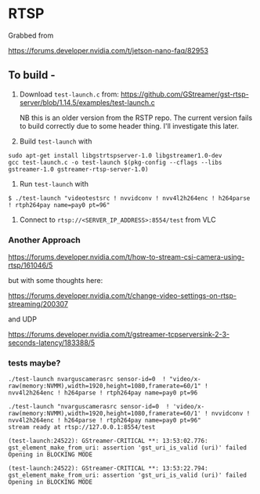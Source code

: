 # RTSP

Grabbed from 

<https://forums.developer.nvidia.com/t/jetson-nano-faq/82953>

## To build -

1. Download `test-launch.c` from: <https://github.com/GStreamer/gst-rtsp-server/blob/1.14.5/examples/test-launch.c>
    
    NB this is an older version from the RSTP repo. The current version fails to build correctly due to some header thing. I'll investigate this later.
1. Build `test-launch` with
```
sudo apt-get install libgstrtspserver-1.0 libgstreamer1.0-dev
gcc test-launch.c -o test-launch $(pkg-config --cflags --libs gstreamer-1.0 gstreamer-rtsp-server-1.0)
```

1. Run `test-launch` with
```
$ ./test-launch "videotestsrc ! nvvidconv ! nvv4l2h264enc ! h264parse ! rtph264pay name=pay0 pt=96"
```

1. Connect to `rtsp://<SERVER_IP_ADDRESS>:8554/test` from VLC


### Another Approach

<https://forums.developer.nvidia.com/t/how-to-stream-csi-camera-using-rtsp/161046/5>

but with some thoughts here:

<https://forums.developer.nvidia.com/t/change-video-settings-on-rtsp-streaming/200307>

and UDP 

<https://forums.developer.nvidia.com/t/gstreamer-tcpserversink-2-3-seconds-latency/183388/5>
### tests maybe?

```
./test-launch nvarguscamerasrc sensor-id=0  ! "video/x-raw(memory:NVMM),width=1920,height=1080,framerate=60/1" ! nvv4l2h264enc ! h264parse ! rtph264pay name=pay0 pt=96
```


```
./test-launch "nvarguscamerasrc sensor-id=0  ! 'video/x-raw(memory:NVMM),width=1920,height=1080,framerate=60/1' ! nvvidconv ! nvv4l2h264enc ! h264parse ! rtph264pay name=pay0 pt=96" 
stream ready at rtsp://127.0.0.1:8554/test

(test-launch:24522): GStreamer-CRITICAL **: 13:53:02.776: gst_element_make_from_uri: assertion 'gst_uri_is_valid (uri)' failed
Opening in BLOCKING MODE 

(test-launch:24522): GStreamer-CRITICAL **: 13:53:22.794: gst_element_make_from_uri: assertion 'gst_uri_is_valid (uri)' failed
Opening in BLOCKING MODE 
```